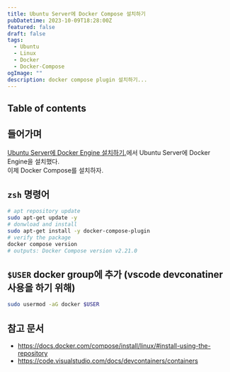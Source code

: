 ```yaml
---
title: Ubuntu Server에 Docker Compose 설치하기
pubDatetime: 2023-10-09T18:28:00Z
featured: false
draft: false
tags:
  - Ubuntu
  - Linux
  - Docker
  - Docker-Compose
ogImage: ""
description: docker compose plugin 설치하기...
---
```


## Table of contents

## 들어가며

[Ubuntu Server에 Docker Engine 설치하기.](install-docker-engine-on-ubuntu-server.md)에서 Ubuntu Server에 Docker Engine을 설치했다.  
이제 Docker Compose를 설치하자.

## `zsh` 명령어

```zsh
# apt repository update
sudo apt-get update -y
# donwload and install
sudo apt-get install -y docker-compose-plugin
# verify the package
docker compose version
# outputs: Docker Compose version v2.21.0
```

## `$USER` docker group에 추가 (vscode devconatiner 사용을 하기 위해)

```zsh
sudo usermod -aG docker $USER
```

## 참고 문서

- <https://docs.docker.com/compose/install/linux/#install-using-the-repository>
- <https://code.visualstudio.com/docs/devcontainers/containers>
